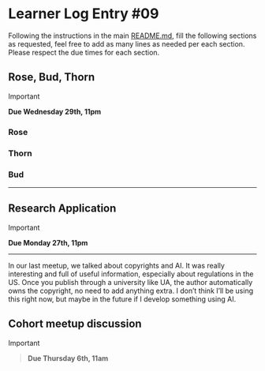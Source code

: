 # Learner Log Entry #09

Following the instructions in the main [README.md](README.md/#entries-instructions), fill the following sections as requested, feel free to add as many lines as needed per each section. Please respect the due times for each section.

## Rose, Bud, Thorn

> [!IMPORTANT]
> **Due Wednesday 29th, 11pm**

### Rose


### Thorn


### Bud


---

## Research Application

> [!IMPORTANT]
> **Due Monday 27th, 11pm**
---

In our last meetup, we talked about copyrights and AI. It was really interesting and full of useful information, especially about regulations in the US. Once you publish through a university like UA, the author automatically owns the copyright, no need to add anything extra. I don’t think I’ll be using this right now, but maybe in the future if I develop something using AI.



## Cohort meetup discussion

> [!IMPORTANT]

> **Due Thursday 6th, 11am**
